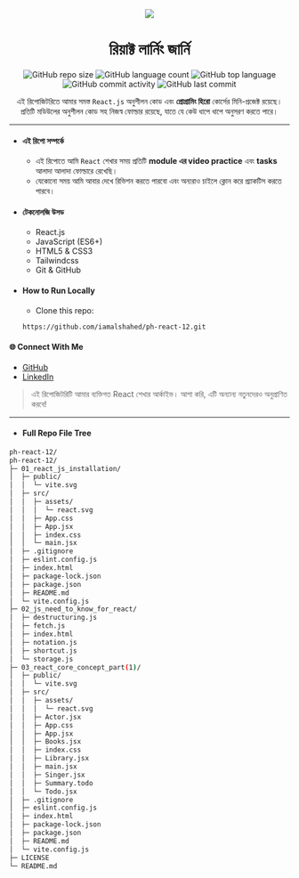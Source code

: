 <div align="center">
  <img src="https://contrib.rocks/image?repo=iamalshahed/ph-js-b12" />
  <h1>রিয়াক্ট লার্নিং জার্নি</h1>

<!-- badges -->

![GitHub repo size](https://img.shields.io/github/repo-size/iamalshahed/ph-react-12)
![GitHub language count](https://img.shields.io/github/languages/count/iamalshahed/ph-react-12)
![GitHub top language](https://img.shields.io/github/languages/top/iamalshahed/ph-react-12)
![GitHub commit activity](https://img.shields.io/github/commit-activity/t/iamalshahed/ph-react-12)
![GitHub last commit](https://img.shields.io/github/last-commit/iamalshahed/ph-react-12)

<p>
  এই রিপোজিটরিতে আমার সমস্ত <code>React.js</code> অনুশীলন কোড এবং <strong>প্রোগ্রামিং হিরো</strong> কোর্সের মিনি-প্রজেক্ট রয়েছে। প্রতিটি মডিউলের অনুশীলন কোড সহ নিজস্ব ফোল্ডার রয়েছে, যাতে যে কেউ ধাপে ধাপে অনুসরণ করতে পারে।
</p>

</div>

---

- #### এই রিপো সম্পর্কে

  - এই রিপোতে আমি `React` শেখার সময় প্রতিটি **module এর video practice** এবং **tasks** আলাদা আলাদা ফোল্ডারে রেখেছি।
  - যেকোনো সময় আমি আবার দেখে রিভিশন করতে পারবো এবং অন্যরাও চাইলে ক্লোন করে প্র্যাকটিস করতে পারবে।

- #### টেকনোলজি উসড

  - React.js
  - JavaScript (ES6+)
  - HTML5 & CSS3
  - Tailwindcss
  - Git & GitHub

- #### How to Run Locally
  - Clone this repo:
  ```bash
  https://github.com/iamalshahed/ph-react-12.git
  ```

#### 🌐 Connect With Me

- [GitHub](https://github.com/iamalshahed)
- [LinkedIn](https://www.linkedin.com/in/iamalshahed/)

> এই রিপোজিটরিটি আমার ব্যক্তিগত React শেখার আর্কাইভ। আশা করি, এটি অন্যান্য নতুনদেরও অনুপ্রাণিত করবে!

---

- #### Full Repo File Tree

```bash
ph-react-12/
ph-react-12/
├─ 01_react_js_installation/
│  ├─ public/
│  │  └─ vite.svg
│  ├─ src/
│  │  ├─ assets/
│  │  │  └─ react.svg
│  │  ├─ App.css
│  │  ├─ App.jsx
│  │  ├─ index.css
│  │  └─ main.jsx
│  ├─ .gitignore
│  ├─ eslint.config.js
│  ├─ index.html
│  ├─ package-lock.json
│  ├─ package.json
│  ├─ README.md
│  └─ vite.config.js
├─ 02_js_need_to_know_for_react/
│  ├─ destructuring.js
│  ├─ fetch.js
│  ├─ index.html
│  ├─ notation.js
│  ├─ shortcut.js
│  └─ storage.js
├─ 03_react_core_concept_part(1)/
│  ├─ public/
│  │  └─ vite.svg
│  ├─ src/
│  │  ├─ assets/
│  │  │  └─ react.svg
│  │  ├─ Actor.jsx
│  │  ├─ App.css
│  │  ├─ App.jsx
│  │  ├─ Books.jsx
│  │  ├─ index.css
│  │  ├─ Library.jsx
│  │  ├─ main.jsx
│  │  ├─ Singer.jsx
│  │  ├─ Summary.todo
│  │  └─ Todo.jsx
│  ├─ .gitignore
│  ├─ eslint.config.js
│  ├─ index.html
│  ├─ package-lock.json
│  ├─ package.json
│  ├─ README.md
│  └─ vite.config.js
├─ LICENSE
└─ README.md
```
